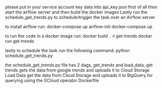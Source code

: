 please put in your service account key data into api_key.json first of all then start the airflow server and then build the 
docker images
Lastly run the schedule_get_trends.py to schedule/trigger the task over an Airflow server

to install airflow run:
docker-compose up airflow-init
docker-compose up

to run the code in a docker image run:
docker build . -t get-trends
docker run get-trends

lastly to schedule the task run the following command:
python schedule_get_trends.py

the schedule_get_trends.py file has 2 dags, get_trends and load_data, get trends gets the data from google trends and uploads it to Cloud Storage
Load Data get the data from Cloud Storage and uploads it to BigQuery for querying using the GCloud operator
Dockerfile 